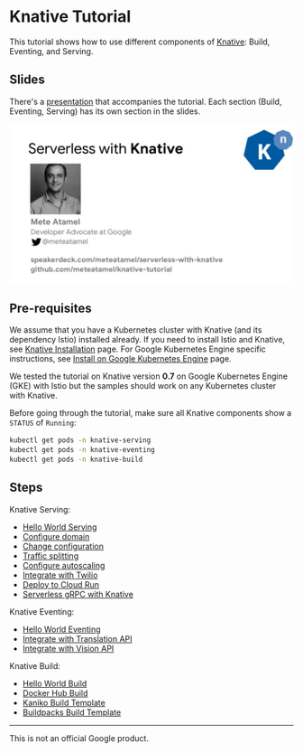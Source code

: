 # Knative Tutorial

This tutorial shows how to use different components of [Knative](https://www.knative.dev/docs/): Build, Eventing, and Serving.

## Slides

There's a [presentation](https://speakerdeck.com/meteatamel/serverless-with-knative) that accompanies the tutorial. Each section (Build, Eventing, Serving) has its own section in the slides.

[![Serverless with Knative](./docs/images/serverless-with-knative.png)](https://speakerdeck.com/meteatamel/serverless-with-knative)

## Pre-requisites
We assume that you have a Kubernetes cluster with Knative (and its dependency Istio) installed already. If you need to install Istio and Knative, see [Knative Installation](https://www.knative.dev/docs/install/) page. For Google Kubernetes Engine specific instructions, see [Install on Google Kubernetes Engine](https://www.knative.dev/docs/install/knative-with-gke/) page.

We tested the tutorial on Knative version **0.7** on Google Kubernetes Engine (GKE) with Istio but the samples should work on any Kubernetes cluster with Knative.

Before going through the tutorial, make sure all Knative components show a `STATUS` of `Running`:

```bash
kubectl get pods -n knative-serving
kubectl get pods -n knative-eventing
kubectl get pods -n knative-build
```

## Steps

Knative Serving:

* [Hello World Serving](docs/01-helloworldserving.md)
* [Configure domain](docs/02-configuredomain.md)
* [Change configuration](docs/03-changeconfig.md)
* [Traffic splitting](docs/04-trafficsplitting.md)
* [Configure autoscaling](docs/05-configureautoscaling.md)
* [Integrate with Twilio](docs/06-twiliointegration.md)
* [Deploy to Cloud Run](docs/07-deploycloudrun.md)
* [Serverless gRPC with Knative](docs/07.5-grpc.md)

Knative Eventing:

* [Hello World Eventing](docs/08-helloworldeventing.md)
* [Integrate with Translation API](docs/09-translationeventing.md)
* [Integrate with Vision API](docs/10-visioneventing.md)

Knative Build:

* [Hello World Build](docs/11-helloworldbuild.md)
* [Docker Hub Build](docs/12-dockerbuild.md)
* [Kaniko Build Template](docs/13-kanikobuildtemplate.md)
* [Buildpacks Build Template](docs/14-buildpacksbuildtemplate.md)

-------

This is not an official Google product.
